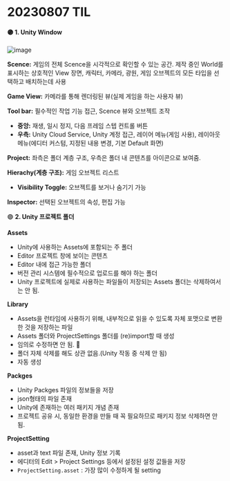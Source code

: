 # 20230807 TIL

#### 🟣 1. Unity  Window

![image](https://github.com/tlqdbsrud/TIL/assets/141490250/40ef39ec-d14f-4e74-af9b-9e6fb4336014)


**Scence:** 게임의 전체 Scence을 시각적으로 확인할 수 있는 공간. 제작 중인 World를 표시하는 상호적인 View 장면, 캐릭터, 카메라, 광원, 게임 오브젝트의 모든 타입을 선택하고 배치하는데 사용

**Game View:** 카메라를 통해 렌더링된 뷰(실제 게임을 하는 사용자 뷰)

**Tool bar:** 필수적인 작업 기능 접근, Scence 뷰와 오브젝트 조작

- **중앙:** 재생, 일시 정지, 다음 프레임 스텝 컨트롤 버튼
- **우측:** Unity Cloud Service, Unity 계정 접근, 레이어 메뉴(게임 사용), 레이아웃 메뉴(에디터 커스텀, 지정된 내용 변경, 기본 Default 화면)

**Project:** 좌측은 폴더 계층 구조, 우측은 폴더 내 콘텐츠를 아이콘으로 보여줌.

**Hierachy(계층 구조):** 게임 오브젝트 리스트

- **Visibility Toggle:** 오브젝트를 보거나 숨기기 가능
  
**Inspector:** 선택된 오브젝트의 속성, 편집 가능  
    
    
🟣 **2. Unity 프로젝트 폴더** 

**Assets**

- Unity에 사용하는 Assets에 포함되는 주 폴더
- Editor 프로젝트 창에 보이는 콘텐츠
- Editor 내에 접근 가능한 폴더
- 버전 관리 시스템에 필수적으로 업로드를 해야 하는 폴더
- Unity 프로젝트에 실제로 사용하는 파일들이 저장되는 Assets 폴더는 삭제하여서는 안 됨.

**Library**

- Assets을 런타임에 사용하기 위해, 내부적으로 읽을 수 있도록 자체 포맷으로 변환한 것을 저장하는 파일
- Assets 폴더와 ProjectSettings 폴더를 (re)import할 때 생성
- 임의로 수정하면 안 됨. 📌
- 폴더 자체 삭제를 해도 상관 없음.(Unity 작동 중 삭제 안 됨)
- 자동 생성

**Packges**

- Unity Packges 파일의 정보들을 저장
- json형태의 파일 존재
- Unity에 존재하는 여러 패키지 개념 존재
- 프로젝트 공유 시, 동일한 환경을 만들 때 꼭 필요하므로 패키지 정보 삭제하면 안 됨.

**ProjectSetting** 

- asset과 text 파일 존재, Unity 정보 기록
- 에디터의 Edit > Project Settings 등에서 설정된 설정 값들을 저장
- `ProjectSetting.asset` : 가장 많이 수정하게 될 setting
